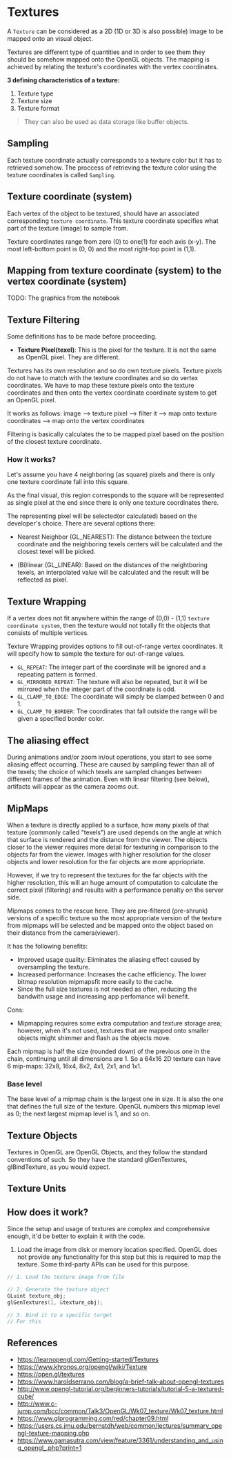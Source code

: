 # Textures
A `Texture` can be considered as a 2D (1D or 3D is also possible) image to be mapped onto an visual object.

Textures are different type of quantities and in order to see them they should be somehow mapped onto the OpenGL objects. The mapping is achieved by relating the texture's coordinates with the vertex coordinates.

**3 defining characteristics of a texture:**
1. Texture type
2. Texture size
3. Texture format

> They can also be used as data storage like buffer objects.

## Sampling
Each texture coordinate actually corresponds to a texture color but it has to retrieved somehow. The proccess of retrieving the texture color using the texture coordinates is called `Sampling`.

## Texture coordinate (system)
Each vertex of the object to be textured, should have an associated corresponding `texture coordinate`. This texture coordinate specifies what part of the texture (image) to sample from.

Texture coordinates range from zero (0) to one(1) for each axis (x-y). The most left-bottom point is (0, 0) and the most right-top point is (1,1).

## Mapping from texture coordinate (system) to the vertex coordinate (system)

TODO: The graphics from the notebook


## Texture Filtering
Some definitions has to be made before proceeding.
- **Texture Pixel(texel)**: This is the pixel for the texture. It is not the same as OpenGL pixel. They are different.

Textures has its own resolution and so do own texture pixels. Texture pixels do not have to match with the texture coordinates and so do vertex coordinates. We have to map these texture pixels onto the texture coordinates and then onto the vertex coordinate coordinate system to get an OpenGL pixel.

It works as follows:
image --> texture pixel --> filter it --> map onto texture coordinates --> map onto the vertex coordinates

Filtering is basically calculates the to be mapped pixel based on the position of the closest texture coordinate.
### How it works?
Let's assume you have 4 neighboring (as square) pixels and there is only one texture coordinate fall into this square. 

As the final visual, this region corresponds to the square will be represented as single pixel at the end since there is only one texture coordinates there.

The representing pixel will be selected(or calculated) based on the developer's choice. There are several options there:

- Nearest Neighbor (GL_NEAREST): The distance between the texture coordinate and the neighboring texels centers will be calculated and the closest texel will be picked.

- (Bi)linear (GL_LINEAR): Based on the distances of the neightboring texels, an interpolated value will be calculated and the result will be reflected as pixel.

## Texture Wrapping
If a vertex does not fit anywhere within the range of (0,0) - (1,1) `texture coordinate system`, then the texture would not totally fit the objects that consists of multiple vertices.

Texture Wrapping provides options to fill out-of-range vertex coordinates. It will specify how to sample the texture for out-of-range values.

- `GL_REPEAT`: The integer part of the coordinate will be ignored and a repeating pattern is formed.
- `GL_MIRRORED_REPEAT`: The texture will also be repeated, but it will be mirrored when the integer part of the coordinate is odd.
- `GL_CLAMP_TO_EDGE`: The coordinate will simply be clamped between 0 and 1.
- `GL_CLAMP_TO_BORDER`: The coordinates that fall outside the range will be given a specified border color.

## The aliasing effect
During animations and/or zoom in/out operations, you start to see some aliasing effect occurring. These are caused by sampling fewer than all of the texels; the choice of which texels are sampled changes between different frames of the animation. Even with linear filtering (see below), artifacts will appear as the camera zooms out.

## MipMaps
When a texture is directly applied to a surface, how many pixels of that texture (commonly called "texels") are used depends on the angle at which that surface is rendered and the distance from the viewer. The objects closer to the viewer requires more detail for texturing in comparison to the objects far from the viewer. Images with higher resolution for the closer objects and lower resolution for the far objects are more appriopriate.

However, if we try to represent the textures for the far objects with the higher resolution, this will an huge amount of computation to calculate the correct pixel (filtering) and results with a performance penalty on the server side.

Mipmaps comes to the rescue here. They are pre-filtered (pre-shrunk) versions of a specific texture so the most appropriate version of the texture from mipmaps will be selected and be mapped onto the object based on their distance from the camera(viewer). 

It has the following benefits:
- Improved usage quality: Eliminates the aliasing effect caused by oversampling the texture.
- Increased performance: Increases the cache efficiency. The lower bitmap resolution mipmapsfit more easily to the cache.
- Since the full size textures is not needed as often, reducing the bandwith usage and increasing app perfomance will benefit.

Cons:
- Mipmapping requires some extra computation and texture storage area; however, when it's not used, textures that are mapped onto smaller objects might shimmer and flash as the objects move. 

Each mipmap is half the size (rounded down) of the previous one in the chain, continuing until all dimensions are 1. So a 64x16 2D texture can have 6 mip-maps: 32x8, 16x4, 8x2, 4x1, 2x1, and 1x1.

### Base level
The base level of a mipmap chain is the largest one in size. It is also the one that defines the full size of the texture. OpenGL numbers this mipmap level as 0; the next largest mipmap level is 1, and so on.

## Texture Objects
Textures in OpenGL are OpenGL Objects, and they follow the standard conventions of such. So they have the standard glGenTextures, glBindTexture, as you would expect.

## Texture Units

## How does it work?
Since the setup and usage of textures are complex and comprehensive enough, it'd be better to explain it with the code.

1. Load the image from disk or memory location specified. OpenGL does not provide any functionality for this step but this is required to map the texture. Some third-party APIs can be used for this purpose.

```cpp
// 1. Load the texture image from file

// 2. Generate the texture object
GLuint texture_obj;
glGenTextures(1, &texture_obj);

// 3. Bind it to a specific target
// For this

```

## References
- https://learnopengl.com/Getting-started/Textures
- https://www.khronos.org/opengl/wiki/Texture
- https://open.gl/textures
- https://www.haroldserrano.com/blog/a-brief-talk-about-opengl-textures
- http://www.opengl-tutorial.org/beginners-tutorials/tutorial-5-a-textured-cube/
- http://www.c-jump.com/bcc/common/Talk3/OpenGL/Wk07_texture/Wk07_texture.html
- https://www.glprogramming.com/red/chapter09.html
- https://users.cs.jmu.edu/bernstdh/web/common/lectures/summary_opengl-texture-mapping.php
- https://www.gamasutra.com/view/feature/3361/understanding_and_using_opengl_.php?print=1




